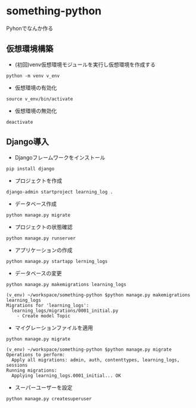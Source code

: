 # something-python
Pyhonでなんか作る

## 仮想環境構築

- (初回)venv仮想環境モジュールを実行し仮想環境を作成する

`python -m venv v_env`

- 仮想環境の有効化

`source v_env/bin/activate`

- 仮想環境の無効化

`deactivate`

## Django導入

- Djangoフレームワークをインストール

`pip install django`

- プロジェクトを作成

`django-admin startproject learning_log .`

- データベース作成

`python manage.py migrate`

- プロジェクトの状態確認

`python manage.py runserver`

- アプリケーションの作成

`python manage.py startapp lerning_logs`

- データベースの変更

`python manage.py makemigrations learning_logs`

```
(v_env) ~/workspace/something-python $python manage.py makemigrations learning_logs 
Migrations for 'learning_logs':
  learning_logs/migrations/0001_initial.py
    - Create model Topic
```


- マイグレーションファイルを適用

`python manage.py migrate`

```
(v_env) ~/workspace/something-python $python manage.py migrate
Operations to perform:
  Apply all migrations: admin, auth, contenttypes, learning_logs, sessions
Running migrations:
  Applying learning_logs.0001_initial... OK
```

- スーパーユーザーを設定

`python manage.py createsuperuser`

